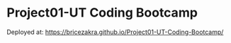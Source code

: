 # Project01-UT Coding Bootcamp

Deployed at: https://bricezakra.github.io/Project01-UT-Coding-Bootcamp/

